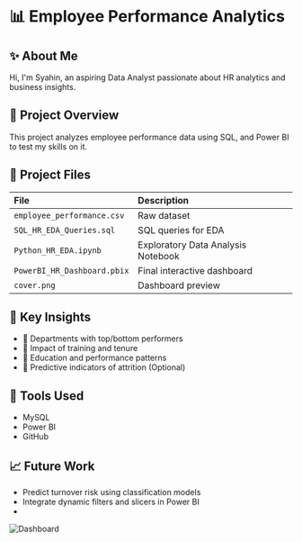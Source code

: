 # 📊 Employee Performance Analytics

## ✨ About Me
Hi, I'm Syahin, an aspiring Data Analyst passionate about HR analytics and business insights.

## 📌 Project Overview
This project analyzes employee performance data using SQL, and Power BI to test my skills on it. 

## 📂 Project Files
| File                      | Description                          |
|:-------------------------|:--------------------------------------|
| `employee_performance.csv` | Raw dataset                           |
| `SQL_HR_EDA_Queries.sql`   | SQL queries for EDA                   |
| `Python_HR_EDA.ipynb`      | Exploratory Data Analysis Notebook    |
| `PowerBI_HR_Dashboard.pbix`| Final interactive dashboard           |
| `cover.png`                | Dashboard preview                     |

## 🎯 Key Insights
- 📌 Departments with top/bottom performers
- 📌 Impact of training and tenure
- 📌 Education and performance patterns
- 📌 Predictive indicators of attrition (Optional)

## 🚀 Tools Used
- MySQL
- Power BI
- GitHub

## 📈 Future Work
- Predict turnover risk using classification models
- Integrate dynamic filters and slicers in Power BI
- 
![Dashboard](https://github.com/user-attachments/assets/7e82f08f-cc55-41af-a539-b24d584bc5c0)
